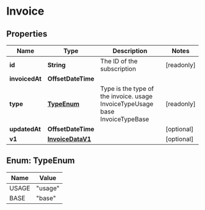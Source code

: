 

# Invoice


## Properties

| Name | Type | Description | Notes |
|------------ | ------------- | ------------- | -------------|
|**id** | **String** | The ID of the subscription |  [readonly] |
|**invoicedAt** | **OffsetDateTime** |  |  |
|**type** | [**TypeEnum**](#TypeEnum) | Type is the type of the invoice. usage InvoiceTypeUsage base InvoiceTypeBase |  [readonly] |
|**updatedAt** | **OffsetDateTime** |  |  [optional] |
|**v1** | [**InvoiceDataV1**](InvoiceDataV1.md) |  |  [optional] |



## Enum: TypeEnum

| Name | Value |
|---- | -----|
| USAGE | &quot;usage&quot; |
| BASE | &quot;base&quot; |



